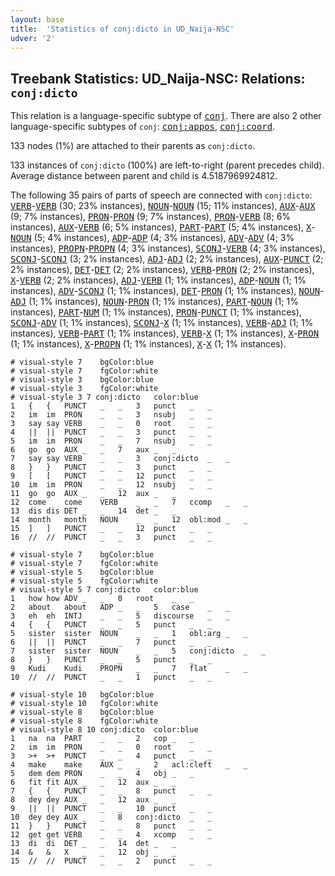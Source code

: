 ```yaml
---
layout: base
title:  'Statistics of conj:dicto in UD_Naija-NSC'
udver: '2'
---
```


## Treebank Statistics: UD_Naija-NSC: Relations: `conj:dicto`

This relation is a language-specific subtype of <tt><a href="pcm_nsc-dep-conj.html">conj</a></tt>.
There are also 2 other language-specific subtypes of `conj`: <tt><a href="pcm_nsc-dep-conj-appos.html">conj:appos</a></tt>, <tt><a href="pcm_nsc-dep-conj-coord.html">conj:coord</a></tt>.

133 nodes (1%) are attached to their parents as `conj:dicto`.

133 instances of `conj:dicto` (100%) are left-to-right (parent precedes child).
Average distance between parent and child is 4.5187969924812.

The following 35 pairs of parts of speech are connected with `conj:dicto`: <tt><a href="pcm_nsc-pos-VERB.html">VERB</a></tt>-<tt><a href="pcm_nsc-pos-VERB.html">VERB</a></tt> (30; 23% instances), <tt><a href="pcm_nsc-pos-NOUN.html">NOUN</a></tt>-<tt><a href="pcm_nsc-pos-NOUN.html">NOUN</a></tt> (15; 11% instances), <tt><a href="pcm_nsc-pos-AUX.html">AUX</a></tt>-<tt><a href="pcm_nsc-pos-AUX.html">AUX</a></tt> (9; 7% instances), <tt><a href="pcm_nsc-pos-PRON.html">PRON</a></tt>-<tt><a href="pcm_nsc-pos-PRON.html">PRON</a></tt> (9; 7% instances), <tt><a href="pcm_nsc-pos-PRON.html">PRON</a></tt>-<tt><a href="pcm_nsc-pos-VERB.html">VERB</a></tt> (8; 6% instances), <tt><a href="pcm_nsc-pos-AUX.html">AUX</a></tt>-<tt><a href="pcm_nsc-pos-VERB.html">VERB</a></tt> (6; 5% instances), <tt><a href="pcm_nsc-pos-PART.html">PART</a></tt>-<tt><a href="pcm_nsc-pos-PART.html">PART</a></tt> (5; 4% instances), <tt><a href="pcm_nsc-pos-X.html">X</a></tt>-<tt><a href="pcm_nsc-pos-NOUN.html">NOUN</a></tt> (5; 4% instances), <tt><a href="pcm_nsc-pos-ADP.html">ADP</a></tt>-<tt><a href="pcm_nsc-pos-ADP.html">ADP</a></tt> (4; 3% instances), <tt><a href="pcm_nsc-pos-ADV.html">ADV</a></tt>-<tt><a href="pcm_nsc-pos-ADV.html">ADV</a></tt> (4; 3% instances), <tt><a href="pcm_nsc-pos-PROPN.html">PROPN</a></tt>-<tt><a href="pcm_nsc-pos-PROPN.html">PROPN</a></tt> (4; 3% instances), <tt><a href="pcm_nsc-pos-SCONJ.html">SCONJ</a></tt>-<tt><a href="pcm_nsc-pos-VERB.html">VERB</a></tt> (4; 3% instances), <tt><a href="pcm_nsc-pos-SCONJ.html">SCONJ</a></tt>-<tt><a href="pcm_nsc-pos-SCONJ.html">SCONJ</a></tt> (3; 2% instances), <tt><a href="pcm_nsc-pos-ADJ.html">ADJ</a></tt>-<tt><a href="pcm_nsc-pos-ADJ.html">ADJ</a></tt> (2; 2% instances), <tt><a href="pcm_nsc-pos-AUX.html">AUX</a></tt>-<tt><a href="pcm_nsc-pos-PUNCT.html">PUNCT</a></tt> (2; 2% instances), <tt><a href="pcm_nsc-pos-DET.html">DET</a></tt>-<tt><a href="pcm_nsc-pos-DET.html">DET</a></tt> (2; 2% instances), <tt><a href="pcm_nsc-pos-VERB.html">VERB</a></tt>-<tt><a href="pcm_nsc-pos-PRON.html">PRON</a></tt> (2; 2% instances), <tt><a href="pcm_nsc-pos-X.html">X</a></tt>-<tt><a href="pcm_nsc-pos-VERB.html">VERB</a></tt> (2; 2% instances), <tt><a href="pcm_nsc-pos-ADJ.html">ADJ</a></tt>-<tt><a href="pcm_nsc-pos-VERB.html">VERB</a></tt> (1; 1% instances), <tt><a href="pcm_nsc-pos-ADP.html">ADP</a></tt>-<tt><a href="pcm_nsc-pos-NOUN.html">NOUN</a></tt> (1; 1% instances), <tt><a href="pcm_nsc-pos-ADV.html">ADV</a></tt>-<tt><a href="pcm_nsc-pos-SCONJ.html">SCONJ</a></tt> (1; 1% instances), <tt><a href="pcm_nsc-pos-DET.html">DET</a></tt>-<tt><a href="pcm_nsc-pos-PRON.html">PRON</a></tt> (1; 1% instances), <tt><a href="pcm_nsc-pos-NOUN.html">NOUN</a></tt>-<tt><a href="pcm_nsc-pos-ADJ.html">ADJ</a></tt> (1; 1% instances), <tt><a href="pcm_nsc-pos-NOUN.html">NOUN</a></tt>-<tt><a href="pcm_nsc-pos-PRON.html">PRON</a></tt> (1; 1% instances), <tt><a href="pcm_nsc-pos-PART.html">PART</a></tt>-<tt><a href="pcm_nsc-pos-NOUN.html">NOUN</a></tt> (1; 1% instances), <tt><a href="pcm_nsc-pos-PART.html">PART</a></tt>-<tt><a href="pcm_nsc-pos-NUM.html">NUM</a></tt> (1; 1% instances), <tt><a href="pcm_nsc-pos-PRON.html">PRON</a></tt>-<tt><a href="pcm_nsc-pos-PUNCT.html">PUNCT</a></tt> (1; 1% instances), <tt><a href="pcm_nsc-pos-SCONJ.html">SCONJ</a></tt>-<tt><a href="pcm_nsc-pos-ADV.html">ADV</a></tt> (1; 1% instances), <tt><a href="pcm_nsc-pos-SCONJ.html">SCONJ</a></tt>-<tt><a href="pcm_nsc-pos-X.html">X</a></tt> (1; 1% instances), <tt><a href="pcm_nsc-pos-VERB.html">VERB</a></tt>-<tt><a href="pcm_nsc-pos-ADJ.html">ADJ</a></tt> (1; 1% instances), <tt><a href="pcm_nsc-pos-VERB.html">VERB</a></tt>-<tt><a href="pcm_nsc-pos-PART.html">PART</a></tt> (1; 1% instances), <tt><a href="pcm_nsc-pos-VERB.html">VERB</a></tt>-<tt><a href="pcm_nsc-pos-X.html">X</a></tt> (1; 1% instances), <tt><a href="pcm_nsc-pos-X.html">X</a></tt>-<tt><a href="pcm_nsc-pos-PRON.html">PRON</a></tt> (1; 1% instances), <tt><a href="pcm_nsc-pos-X.html">X</a></tt>-<tt><a href="pcm_nsc-pos-PROPN.html">PROPN</a></tt> (1; 1% instances), <tt><a href="pcm_nsc-pos-X.html">X</a></tt>-<tt><a href="pcm_nsc-pos-X.html">X</a></tt> (1; 1% instances).


~~~ conllu
# visual-style 7	bgColor:blue
# visual-style 7	fgColor:white
# visual-style 3	bgColor:blue
# visual-style 3	fgColor:white
# visual-style 3 7 conj:dicto	color:blue
1	{	{	PUNCT	_	_	3	punct	_	_
2	im	im	PRON	_	_	3	nsubj	_	_
3	say	say	VERB	_	_	0	root	_	_
4	||	||	PUNCT	_	_	3	punct	_	_
5	im	im	PRON	_	_	7	nsubj	_	_
6	go	go	AUX	_	_	7	aux	_	_
7	say	say	VERB	_	_	3	conj:dicto	_	_
8	}	}	PUNCT	_	_	3	punct	_	_
9	[	[	PUNCT	_	_	12	punct	_	_
10	im	im	PRON	_	_	12	nsubj	_	_
11	go	go	AUX	_	_	12	aux	_	_
12	come	come	VERB	_	_	7	ccomp	_	_
13	dis	dis	DET	_	_	14	det	_	_
14	month	month	NOUN	_	_	12	obl:mod	_	_
15	]	]	PUNCT	_	_	12	punct	_	_
16	//	//	PUNCT	_	_	3	punct	_	_

~~~


~~~ conllu
# visual-style 7	bgColor:blue
# visual-style 7	fgColor:white
# visual-style 5	bgColor:blue
# visual-style 5	fgColor:white
# visual-style 5 7 conj:dicto	color:blue
1	how	how	ADV	_	_	0	root	_	_
2	about	about	ADP	_	_	5	case	_	_
3	eh	eh	INTJ	_	_	5	discourse	_	_
4	{	{	PUNCT	_	_	5	punct	_	_
5	sister	sister	NOUN	_	_	1	obl:arg	_	_
6	||	||	PUNCT	_	_	7	punct	_	_
7	sister	sister	NOUN	_	_	5	conj:dicto	_	_
8	}	}	PUNCT	_	_	5	punct	_	_
9	Kudi	Kudi	PROPN	_	_	7	flat	_	_
10	//	//	PUNCT	_	_	1	punct	_	_

~~~


~~~ conllu
# visual-style 10	bgColor:blue
# visual-style 10	fgColor:white
# visual-style 8	bgColor:blue
# visual-style 8	fgColor:white
# visual-style 8 10 conj:dicto	color:blue
1	na	na	PART	_	_	2	cop	_	_
2	im	im	PRON	_	_	0	root	_	_
3	>+	>+	PUNCT	_	_	4	punct	_	_
4	make	make	AUX	_	_	2	acl:cleft	_	_
5	dem	dem	PRON	_	_	4	obj	_	_
6	fit	fit	AUX	_	_	12	aux	_	_
7	{	{	PUNCT	_	_	8	punct	_	_
8	dey	dey	AUX	_	_	12	aux	_	_
9	||	||	PUNCT	_	_	10	punct	_	_
10	dey	dey	AUX	_	_	8	conj:dicto	_	_
11	}	}	PUNCT	_	_	8	punct	_	_
12	get	get	VERB	_	_	4	xcomp	_	_
13	di	di	DET	_	_	14	det	_	_
14	&	&	X	_	_	12	obj	_	_
15	//	//	PUNCT	_	_	2	punct	_	_

~~~


